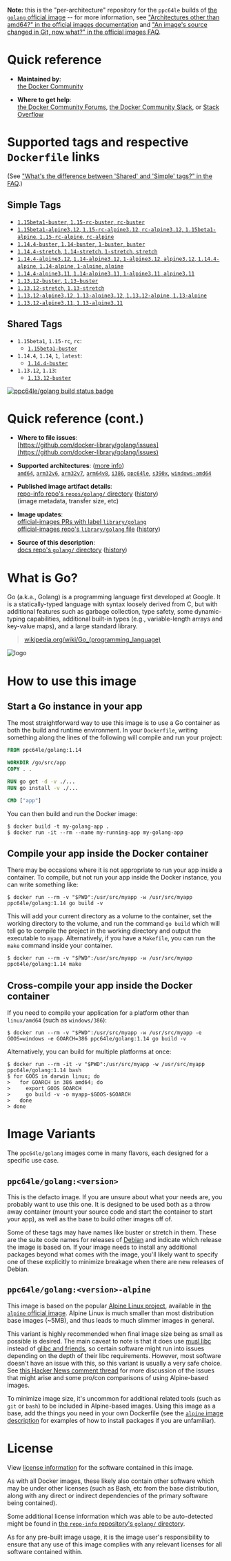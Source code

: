 <!--

********************************************************************************

WARNING:

    DO NOT EDIT "golang/README.md"

    IT IS AUTO-GENERATED

    (from the other files in "golang/" combined with a set of templates)

********************************************************************************

-->

**Note:** this is the "per-architecture" repository for the `ppc64le` builds of [the `golang` official image](https://hub.docker.com/_/golang) -- for more information, see ["Architectures other than amd64?" in the official images documentation](https://github.com/docker-library/official-images#architectures-other-than-amd64) and ["An image's source changed in Git, now what?" in the official images FAQ](https://github.com/docker-library/faq#an-images-source-changed-in-git-now-what).

# Quick reference

-	**Maintained by**:  
	[the Docker Community](https://github.com/docker-library/golang)

-	**Where to get help**:  
	[the Docker Community Forums](https://forums.docker.com/), [the Docker Community Slack](http://dockr.ly/slack), or [Stack Overflow](https://stackoverflow.com/search?tab=newest&q=docker)

# Supported tags and respective `Dockerfile` links

(See ["What's the difference between 'Shared' and 'Simple' tags?" in the FAQ](https://github.com/docker-library/faq#whats-the-difference-between-shared-and-simple-tags).)

## Simple Tags

-	[`1.15beta1-buster`, `1.15-rc-buster`, `rc-buster`](https://github.com/docker-library/golang/blob/2f3748d2626444e8e2072a59b76b33c3c22b914c/1.15-rc/buster/Dockerfile)
-	[`1.15beta1-alpine3.12`, `1.15-rc-alpine3.12`, `rc-alpine3.12`, `1.15beta1-alpine`, `1.15-rc-alpine`, `rc-alpine`](https://github.com/docker-library/golang/blob/2f3748d2626444e8e2072a59b76b33c3c22b914c/1.15-rc/alpine3.12/Dockerfile)
-	[`1.14.4-buster`, `1.14-buster`, `1-buster`, `buster`](https://github.com/docker-library/golang/blob/cd63d15b01bf2b1c1ffad1b2752eb4a5d7ff8971/1.14/buster/Dockerfile)
-	[`1.14.4-stretch`, `1.14-stretch`, `1-stretch`, `stretch`](https://github.com/docker-library/golang/blob/cd63d15b01bf2b1c1ffad1b2752eb4a5d7ff8971/1.14/stretch/Dockerfile)
-	[`1.14.4-alpine3.12`, `1.14-alpine3.12`, `1-alpine3.12`, `alpine3.12`, `1.14.4-alpine`, `1.14-alpine`, `1-alpine`, `alpine`](https://github.com/docker-library/golang/blob/cd63d15b01bf2b1c1ffad1b2752eb4a5d7ff8971/1.14/alpine3.12/Dockerfile)
-	[`1.14.4-alpine3.11`, `1.14-alpine3.11`, `1-alpine3.11`, `alpine3.11`](https://github.com/docker-library/golang/blob/cd63d15b01bf2b1c1ffad1b2752eb4a5d7ff8971/1.14/alpine3.11/Dockerfile)
-	[`1.13.12-buster`, `1.13-buster`](https://github.com/docker-library/golang/blob/1fd658db53dda4cc4a677377e03aac01557666fe/1.13/buster/Dockerfile)
-	[`1.13.12-stretch`, `1.13-stretch`](https://github.com/docker-library/golang/blob/1fd658db53dda4cc4a677377e03aac01557666fe/1.13/stretch/Dockerfile)
-	[`1.13.12-alpine3.12`, `1.13-alpine3.12`, `1.13.12-alpine`, `1.13-alpine`](https://github.com/docker-library/golang/blob/1fd658db53dda4cc4a677377e03aac01557666fe/1.13/alpine3.12/Dockerfile)
-	[`1.13.12-alpine3.11`, `1.13-alpine3.11`](https://github.com/docker-library/golang/blob/1fd658db53dda4cc4a677377e03aac01557666fe/1.13/alpine3.11/Dockerfile)

## Shared Tags

-	`1.15beta1`, `1.15-rc`, `rc`:
	-	[`1.15beta1-buster`](https://github.com/docker-library/golang/blob/2f3748d2626444e8e2072a59b76b33c3c22b914c/1.15-rc/buster/Dockerfile)
-	`1.14.4`, `1.14`, `1`, `latest`:
	-	[`1.14.4-buster`](https://github.com/docker-library/golang/blob/cd63d15b01bf2b1c1ffad1b2752eb4a5d7ff8971/1.14/buster/Dockerfile)
-	`1.13.12`, `1.13`:
	-	[`1.13.12-buster`](https://github.com/docker-library/golang/blob/1fd658db53dda4cc4a677377e03aac01557666fe/1.13/buster/Dockerfile)

[![ppc64le/golang build status badge](https://img.shields.io/jenkins/s/https/doi-janky.infosiftr.net/job/multiarch/job/ppc64le/job/golang.svg?label=ppc64le/golang%20%20build%20job)](https://doi-janky.infosiftr.net/job/multiarch/job/ppc64le/job/golang/)

# Quick reference (cont.)

-	**Where to file issues**:  
	[https://github.com/docker-library/golang/issues](https://github.com/docker-library/golang/issues)

-	**Supported architectures**: ([more info](https://github.com/docker-library/official-images#architectures-other-than-amd64))  
	[`amd64`](https://hub.docker.com/r/amd64/golang/), [`arm32v6`](https://hub.docker.com/r/arm32v6/golang/), [`arm32v7`](https://hub.docker.com/r/arm32v7/golang/), [`arm64v8`](https://hub.docker.com/r/arm64v8/golang/), [`i386`](https://hub.docker.com/r/i386/golang/), [`ppc64le`](https://hub.docker.com/r/ppc64le/golang/), [`s390x`](https://hub.docker.com/r/s390x/golang/), [`windows-amd64`](https://hub.docker.com/r/winamd64/golang/)

-	**Published image artifact details**:  
	[repo-info repo's `repos/golang/` directory](https://github.com/docker-library/repo-info/blob/master/repos/golang) ([history](https://github.com/docker-library/repo-info/commits/master/repos/golang))  
	(image metadata, transfer size, etc)

-	**Image updates**:  
	[official-images PRs with label `library/golang`](https://github.com/docker-library/official-images/pulls?q=label%3Alibrary%2Fgolang)  
	[official-images repo's `library/golang` file](https://github.com/docker-library/official-images/blob/master/library/golang) ([history](https://github.com/docker-library/official-images/commits/master/library/golang))

-	**Source of this description**:  
	[docs repo's `golang/` directory](https://github.com/docker-library/docs/tree/master/golang) ([history](https://github.com/docker-library/docs/commits/master/golang))

# What is Go?

Go (a.k.a., Golang) is a programming language first developed at Google. It is a statically-typed language with syntax loosely derived from C, but with additional features such as garbage collection, type safety, some dynamic-typing capabilities, additional built-in types (e.g., variable-length arrays and key-value maps), and a large standard library.

> [wikipedia.org/wiki/Go_(programming_language)](http://en.wikipedia.org/wiki/Go_%28programming_language%29)

![logo](https://raw.githubusercontent.com/docker-library/docs/01c12653951b2fe592c1f93a13b4e289ada0e3a1/golang/logo.png)

# How to use this image

## Start a Go instance in your app

The most straightforward way to use this image is to use a Go container as both the build and runtime environment. In your `Dockerfile`, writing something along the lines of the following will compile and run your project:

```dockerfile
FROM ppc64le/golang:1.14

WORKDIR /go/src/app
COPY . .

RUN go get -d -v ./...
RUN go install -v ./...

CMD ["app"]
```

You can then build and run the Docker image:

```console
$ docker build -t my-golang-app .
$ docker run -it --rm --name my-running-app my-golang-app
```

## Compile your app inside the Docker container

There may be occasions where it is not appropriate to run your app inside a container. To compile, but not run your app inside the Docker instance, you can write something like:

```console
$ docker run --rm -v "$PWD":/usr/src/myapp -w /usr/src/myapp ppc64le/golang:1.14 go build -v
```

This will add your current directory as a volume to the container, set the working directory to the volume, and run the command `go build` which will tell go to compile the project in the working directory and output the executable to `myapp`. Alternatively, if you have a `Makefile`, you can run the `make` command inside your container.

```console
$ docker run --rm -v "$PWD":/usr/src/myapp -w /usr/src/myapp ppc64le/golang:1.14 make
```

## Cross-compile your app inside the Docker container

If you need to compile your application for a platform other than `linux/amd64` (such as `windows/386`):

```console
$ docker run --rm -v "$PWD":/usr/src/myapp -w /usr/src/myapp -e GOOS=windows -e GOARCH=386 ppc64le/golang:1.14 go build -v
```

Alternatively, you can build for multiple platforms at once:

```console
$ docker run --rm -it -v "$PWD":/usr/src/myapp -w /usr/src/myapp ppc64le/golang:1.14 bash
$ for GOOS in darwin linux; do
>   for GOARCH in 386 amd64; do
>     export GOOS GOARCH
>     go build -v -o myapp-$GOOS-$GOARCH
>   done
> done
```

# Image Variants

The `ppc64le/golang` images come in many flavors, each designed for a specific use case.

## `ppc64le/golang:<version>`

This is the defacto image. If you are unsure about what your needs are, you probably want to use this one. It is designed to be used both as a throw away container (mount your source code and start the container to start your app), as well as the base to build other images off of.

Some of these tags may have names like buster or stretch in them. These are the suite code names for releases of [Debian](https://wiki.debian.org/DebianReleases) and indicate which release the image is based on. If your image needs to install any additional packages beyond what comes with the image, you'll likely want to specify one of these explicitly to minimize breakage when there are new releases of Debian.

## `ppc64le/golang:<version>-alpine`

This image is based on the popular [Alpine Linux project](http://alpinelinux.org), available in [the `alpine` official image](https://hub.docker.com/_/alpine). Alpine Linux is much smaller than most distribution base images (~5MB), and thus leads to much slimmer images in general.

This variant is highly recommended when final image size being as small as possible is desired. The main caveat to note is that it does use [musl libc](http://www.musl-libc.org) instead of [glibc and friends](http://www.etalabs.net/compare_libcs.html), so certain software might run into issues depending on the depth of their libc requirements. However, most software doesn't have an issue with this, so this variant is usually a very safe choice. See [this Hacker News comment thread](https://news.ycombinator.com/item?id=10782897) for more discussion of the issues that might arise and some pro/con comparisons of using Alpine-based images.

To minimize image size, it's uncommon for additional related tools (such as `git` or `bash`) to be included in Alpine-based images. Using this image as a base, add the things you need in your own Dockerfile (see the [`alpine` image description](https://hub.docker.com/_/alpine/) for examples of how to install packages if you are unfamiliar).

# License

View [license information](http://golang.org/LICENSE) for the software contained in this image.

As with all Docker images, these likely also contain other software which may be under other licenses (such as Bash, etc from the base distribution, along with any direct or indirect dependencies of the primary software being contained).

Some additional license information which was able to be auto-detected might be found in [the `repo-info` repository's `golang/` directory](https://github.com/docker-library/repo-info/tree/master/repos/golang).

As for any pre-built image usage, it is the image user's responsibility to ensure that any use of this image complies with any relevant licenses for all software contained within.
